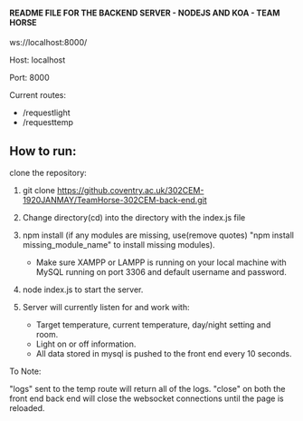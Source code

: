 #### README FILE FOR THE BACKEND SERVER - NODEJS AND KOA - TEAM HORSE

ws://localhost:8000/<RouteToWebsocket>

Host: localhost

Port: 8000

Current routes:
- /requestlight
- /requesttemp


## How to run:

clone the repository:

1. git clone https://github.coventry.ac.uk/302CEM-1920JANMAY/TeamHorse-302CEM-back-end.git

2. Change directory(cd) into the directory with the index.js file

3. npm install (if any modules are missing, use(remove quotes) "npm install missing_module_name" to install missing modules).
    - Make sure XAMPP or LAMPP is running on your local machine with MySQL running on port 3306 and default username and password.

4. node index.js to start the server.

5. Server will currently listen for and work with:
    - Target temperature, current temperature, day/night setting and room.
    - Light on or off information.
    - All data stored in mysql is pushed to the front end every 10 seconds.

To Note:

"logs" sent to the temp route will return all of the logs.
"close" on both the front end back end will close the websocket connections until the page is reloaded.